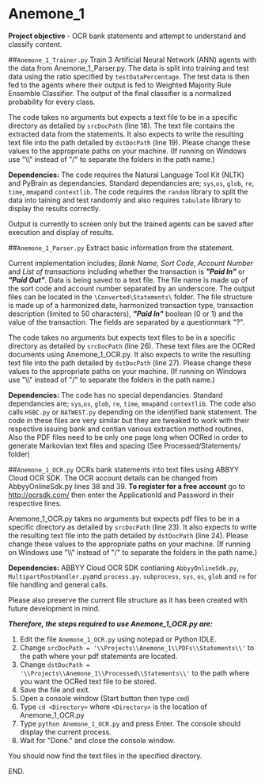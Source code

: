 # **Anemone_1**
**Project objective** - OCR bank statements and attempt to understand and classify content.

##`Anemone_1_Trainer.py` 
Train 3 Artificial Neural Network (ANN) agents with the data from Anemone_1_Parser.py. The data is split into training and test data using the ratio specified by `testDataPercentage`. The test data is then fed to the agents where their output is fed to Weighted Majority Rule Ensemble Classifier. The output of the final classifier is a normalized probability for every class.

The code takes no arguments but expects a text file to be in a specific directory as detailed by `srcDocPath` (line 18). The text file contains the extracted data from the statements. It also expects to write the resulting text file into the path detailed by `dstDocPath` (line 19). Please change these values to the appropriate paths on your machine. (If running on Windows use "\\\\" instead of "/" to separate the folders in the path name.)

**Dependencies:** The code requires the Natural Language Tool Kit (NLTK) and PyBrain as dependancies. Standard dependancies are; `sys`,`os`, `glob`, `re`, `time`, `mmap`and `contextlib`. The code requires the `random` library to split the data into taining and test randomly and also requires `tabulate` library to display the results correctly.

Output is currently to screen only but the trained agents can be saved after execution and display of results.

##`Anemone_1_Parser.py` 
Extract basic information from the statement.

Current implementation includes; *Bank Name*, *Sort Code*, *Account Number* and *List of transactions* including whether the transaction is **_"Paid In"_** or **_"Paid Out"_**. Data is being saved to a text file. The file name is made up of the sort code and account number separated by an underscore. The output files can be located in the `\Converted\Statements\` folder. The file structure is made up of a harmonized date, harmonized transaction type, transaction description (limited to 50 characters), **_"Paid In"_** boolean (0 or 1) and the value of the transaction. The fields are separated by a questionmark "?".

The code takes no arguments but expects text files to be in a specific directory as detailed by `srcDocPath` (line 26). These text files are the OCRed documents using Anemone_1_OCR.py. It also expects to write the resulting text file into the path detailed by `dstDocPath` (line 27). Please change these values to the appropriate paths on your machine. (If running on Windows use "\\\\" instead of "/" to separate the folders in the path name.)

**Dependencies:** The code has no special dependancies. Standard dependancies are; `sys`,`os`, `glob`, `re`, `time`, `mmap`and `contextlib`. The code also calls `HSBC.py` or `NATWEST.py` depending on the identified bank statement. The code in these files are very similar but they are tweaked to work with their respective issuing bank and contian various extraction method routines. Also the PDF files need to be only one page long when OCRed in order to generate Markovian text files and spacing (See Processed/Statements/ folder)

##`Anemone_1_OCR.py` 
OCRs bank statements into text files using ABBYY Cloud OCR SDK. The OCR account details can be changed from AbbyyOnlineSdk.py lines 38 and 39. **To register for a free account** go to http://ocrsdk.com/ then enter the ApplicationId and Password in their respective lines.

Anemone_1_OCR.py takes no arguments but expects pdf files to be in a specific directory as detailed by `srcDocPath` (line 23). It also expects to write the resulting text file into the path detailed by `dstDocPath` (line 24). Please change these values to the appropriate paths on your machine. (If running on Windows use "\\\\" instead of "/" to separate the folders in the path name.)

**Dependencies:** ABBYY Cloud OCR SDK contianing `AbbyyOnlineSdk.py`, `MultipartPostHandler.py`and `process.py`. `subprocess`, `sys`, `os`, `glob` and `re` for file handling and general calls.

Please also preserve the current file structure as it has been created with future development in mind.

**_Therefore, the steps required to use Anemone_1_OCR.py are:_**
  1. Edit the file `Anemone_1_OCR.py` using notepad or Python IDLE.
  2. Change `srcDocPath = '\\Projects\\Anemone_1\\PDFs\\Statements\\'` to the path where your pdf statements are located.
  3. Change `dstDocPath = '\\Projects\\Anemone_1\\Processed\\Statements\\'` to the path where you want the OCRed text file to be stored. 
  4. Save the file and exit.
  5. Open a console window (Start button then type `cmd`)
  6. Type `cd <Directory>` where `<Directory>` is the location of Anemone_1_OCR.py
  7. Type `python Anemone_1_OCR.py` and press Enter. The console should display the current process.
  8. Wait for "Done." and close the console window.

You should now find the text files in the specified directory.

END.
